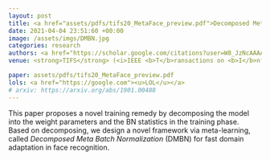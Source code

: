 ```yaml
---
layout: post
title: <a href="assets/pdfs/tifs20_MetaFace_preview.pdf">Decomposed Meta Batch Normalization for Fast Domain Adaptation in Face Recognition</a>
date: 2021-04-04 23:51:60 +00:00
image: /assets/imgs/DMBN.jpg
categories: research
authors: <a href="https://scholar.google.com/citations?user=W8_JzNcAAAAJ"><strong><u>Jianzhu Guo</u></strong></a>, <a href="https://scholar.google.com/citations?user=1rbNk5oAAAAJ">Xiangyu Zhu</a>, <a href="https://scholar.google.com/citations?user=cuJ3QG8AAAAJ">Zhen Lei</a>, <a href="https://scholar.google.com/citations?user=Y-nyLGIAAAAJ">Stan Z. Li</a>
venue: <strong>TIFS</strong> (<i>IEEE <b>T</b>ransactions on <b>I</b>nformation <b>F</b>orensics and <b>S</b>ecurity</i>) (<strong>Accepted</strong>)

paper: assets/pdfs/tifs20_MetaFace_preview.pdf
lols: <a href="https://google.com"><u>LOL</u></a>
# arxiv: https://arxiv.org/abs/1901.00488
---
```

This paper proposes a novel training remedy by decomposing the model into the weight parameters and the BN statistics in the training phase. Based on decomposing, we design a novel framework via meta-learning, called <i>Decomposed Meta Batch Normalization</i> (DMBN) for fast domain adaptation in face recognition.